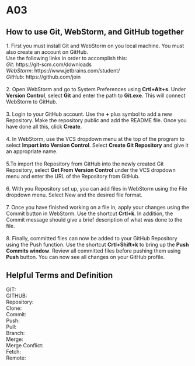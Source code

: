 # A03
<div>
  <h2>
  How to use Git, WebStorm, and GitHub together
  </h2>
  1. First you must install Git and WebStorm on you local machine.
  You must also create an account on GitHub.<br>
  Use the following links in order to accomplish this: <br>
  <i>Git</i>: https://git-scm.com/downloads<br>
  <i>WebStorm</i>: https://www.jetbrains.com/student/ <br>
  <i>GitHub</i>: https://github.com/join <br><br>
  2. Open WebStorm and go to System Preferences using 
  <strong>Crtl+Alt+s</strong>. Under <strong>Version Control</strong>,
  select <strong>Git</strong> and enter the path to <strong>Git.exe</strong>.
  This will connect WebStorm to GitHub.<br><br>
  3. Login to your GitHub account. Use the <strong>+</strong> plus symbol
  to add a new Repository. Make the repository public and add the README
  file. Once you have done all this, click <strong>Create</strong>.<br><br>
  4. In WebStorm, use the VCS dropdown menu at the top of the program to
  select <strong>Import into Version Control</strong>. Select 
  <strong>Create Git Repository</strong> and give it an appropriate name.<br><br>
  5.To import the Repository from GitHub into the newly created Git 
  Repository, select <strong>Get From Version Control</strong> under the VCS dropdown menu
  and enter the URL of the Repository from GitHub.<br><br>
  6. With you Repository set up, you can add files in WebStorm using the File
  dropdown menu. Select New and the desired file format.<br><br>
  7. Once you have finished working on a file in, apply your changes using
  the Commit button in WebStorm. Use the shortcut <strong>Crtl+k</strong>.
  In addition, the Commit message should give a brief description
  of what was done to the file.<br><br>
  8. Finally, committed files can now be added to your GitHub Repository
  using the Push function. Use the shortcut <strong>Crtl+Shift+k</strong> to bring up the
  <strong>Push Commits window</strong>. Review all committed files before pushing them using
  <strong>Push</strong> button. You can now see all changes on your GitHub profile.
</div>
<div>
  <h2>Helpful Terms and Definition</h2>
GIT: <br>
GITHUB: <br>
Repository: <br>
Clone: <br>
Commit:<br>
Push: <br>
Pull: <br>
Branch: <br>
Merge: <br>
Merge Conflict: <br>
Fetch: <br>
Remote: <br>
</div>